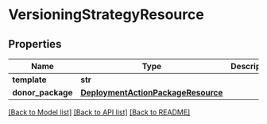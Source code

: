 # VersioningStrategyResource

## Properties
Name | Type | Description | Notes
------------ | ------------- | ------------- | -------------
**template** | **str** |  | [optional] 
**donor_package** | [**DeploymentActionPackageResource**](DeploymentActionPackageResource.md) |  | [optional] 

[[Back to Model list]](../README.md#documentation-for-models) [[Back to API list]](../README.md#documentation-for-api-endpoints) [[Back to README]](../README.md)

